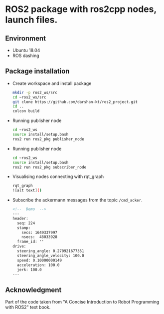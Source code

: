 # ROS2 package with ros2cpp nodes, launch files.

## Environment
* Ubuntu 18.04
* ROS dashing

## Package installation


* Create workspace and install package
  
  ```bash
  mkdir -p ros2_ws/src
  cd ~ros2_ws/src
  git clone https://github.com/darshan-kt/ros2_project.git
  cd ..
  colcon build
  ```

* Running publisher node
  ```bash
  cd ~ros2_ws
  source install/setup.bash
  ros2 run ros2_pkg publisher_node
  ```
* Running publisher node
  ```bash
  cd ~ros2_ws
  source install/setup.bash
  ros2 run ros2_pkg subscriber_node
  ```

* Visualising nodes connecting with rqt_graph
  ```bash
  rqt_graph
  ![alt text]()
  ```

* Subscribe the ackermann messages from the topic `/cmd_acker`.
  ```xml
  <!--  Demo  -->
  ---
  header: 
    seq: 224
    stamp: 
      secs: 1649337997
      nsecs:  48033928
    frame_id: ''
  drive: 
    steering_angle: 0.270921677351
    steering_angle_velocity: 100.0
    speed: 0.10000000149
    acceleration: 100.0
    jerk: 100.0
  ---
  ```

## Acknowledgment

Part of the code taken from "A Concise Introduction to Robot Programming with ROS2" text book. 
